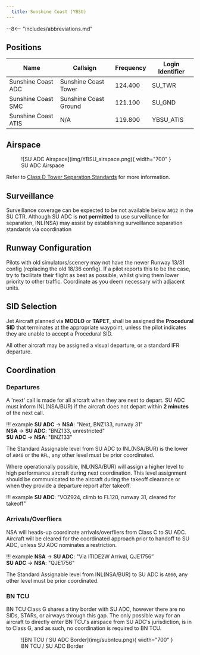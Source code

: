 ```yaml
---
  title: Sunshine Coast (YBSU)
---
```


--8<-- "includes/abbreviations.md"

## Positions

| Name | Callsign | Frequency | Login Identifier |
| ---- | -------- | --------- | ---------------- |
| Sunshine Coast ADC | Sunshine Coast Tower | 124.400 | SU_TWR |
| Sunshine Coast SMC | Sunshine Coast Ground | 121.100 | SU_GND |
| Sunshine Coast ATIS | N/A | 119.800 | YBSU_ATIS |

## Airspace
<figure markdown>
![SU ADC Airspace](img/YBSU_airspace.png){ width="700" }
  <figcaption>SU ADC Airspace</figcaption>
</figure>

Refer to [Class D Tower Separation Standards](../../../separation-standards/classd) for more information.

## Surveillance
Surveillance coverage can be expected to be not available below `A012` in the SU CTR. Although SU ADC is **not permitted** to use surveillance for separation, INL(NSA) may assist by establishing surveillance separation standards via coordination

## Runway Configuration
Pilots with old simulators/scenery may not have the newer Runway 13/31 config (replacing the old 18/36 config). If a pilot reports this to be the case, try to facilitate their flight as best as possible, whilst giving them lower priority to other traffic. Coordinate as you deem necessary with adjacent units.

## SID Selection
Jet Aircraft planned via **MOOLO** or **TAPET**, shall be assigned the **Procedural SID** that terminates at the appropriate waypoint, unless the pilot indicates they are unable to accept a Procedural SID.

All other aircraft may be assigned a visual departure, or a standard IFR departure.

## Coordination
### Departures
A 'next' call is made for all aircraft when they are next to depart. SU ADC must inform INL(NSA/BUR) if the aircraft does not depart within **2 minutes** of the next call.

!!! example
    <span class="hotline">**SU ADC** -> **NSA**</span>: "Next, BNZ133, runway 31"  
    <span class="hotline">**NSA** -> **SU ADC**</span>: "BNZ133, unrestricted"  
    <span class="hotline">**SU ADC** -> **NSA**</span>: "BNZ133"

The Standard Assignable level from SU ADC to INL(NSA/BUR) is the lower of `A040` or the `RFL`, any other level must be prior coordinated.

Where operationally possible, INL(NSA/BUR) will assign a higher level to high performance aircraft during next coordination. This level assignment should be communicated to the aircraft during the takeoff clearance or when they provide a departure report after takeoff.

!!! example
    **SU ADC**: "VOZ924, climb to FL120, runway 31, cleared for takeoff"

### Arrivals/Overfliers
NSA will heads-up coordinate arrivals/overfliers from Class C to SU ADC. Aircraft will be cleared for the coordinated approach prior to handoff to SU ADC, unless SU ADC nominates a restriction.

!!! example
    <span class="coldline">**NSA** -> **SU ADC**</span>: "Via ITIDE2W Arrival, QJE1756”  
    <span class="coldline">**SU ADC** -> **NSA**</span>: "QJE1756"  

The Standard Assignable level from INL(NSA/BUR) to SU ADC is `A060`, any other level must be prior coordinated.
### BN TCU
BN TCU Class G shares a tiny border with SU ADC, however there are no SIDs, STARs, or airways through this gap. The only possible way for an aircraft to directly enter BN TCU's airspace from SU ADC's jurisdiction, is in to Class G, and as such, no coordination is required to BN TCU.

<figure markdown>
![BN TCU / SU ADC Border](img/subntcu.png){ width="700" }
  <figcaption>BN TCU / SU ADC Border</figcaption>
</figure>
